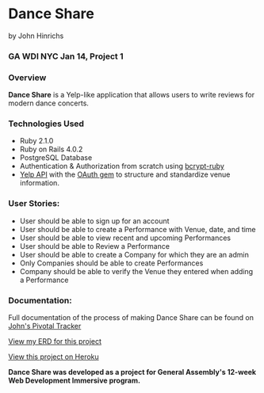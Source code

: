 # Dance Share
by John Hinrichs

### GA WDI NYC Jan 14, Project 1

### Overview

**Dance Share** is a Yelp-like application that allows users to write reviews for modern dance concerts. 

### Technologies Used

* Ruby 2.1.0
* Ruby on Rails 4.0.2
* PostgreSQL Database
* Authentication & Authorization from scratch using [bcrypt-ruby](http://bcrypt-ruby.rubyforge.org/)
* [Yelp API](http://www.yelp.com/developers/getting_started) with the [OAuth gem](http://oauth.rubyforge.org/) to structure and standardize venue information.

### User Stories:

* User should be able to sign up for an account
* User should be able to create a Performance with Venue, date, and time
* User should be able to view recent and upcoming Performances
* User should be able to Review a Performance
* User should be able to create a Company for which they are an admin
* Only Companies should be able to create Performances
* Company should be able to verify the Venue they entered when adding a Performance

### Documentation:
Full documentation of the process of making Dance Share can be found on [John's Pivotal Tracker](https://www.pivotaltracker.com/s/projects/1015682)

[View my ERD for this project](danceshare_erd.jpg)

[View this project on Heroku](http://cryptic-coast-9128.herokuapp.com/)

**Dance Share was developed as a project for General Assembly's 12-week Web Development Immersive program.**
